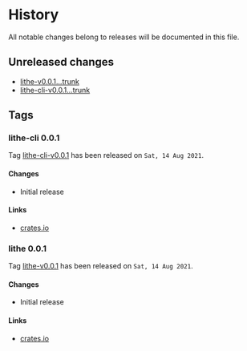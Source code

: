 # History

All notable changes belong to releases will be documented in this file.


## Unreleased changes

* [lithe-v0.0.1...trunk](
https://gitlab.com/grauwoelfchen/lithe/-/compare/lithe-v0.0.1...trunk)
* [lithe-cli-v0.0.1...trunk](
https://gitlab.com/grauwoelfchen/lithe/-/compare/lithe-cli-v0.0.1...trunk)


## Tags

### lithe-cli 0.0.1

Tag [lithe-cli-v0.0.1](
https://gitlab.com/grauwoelfchen/lithe/-/tags/lithe-cli-v0.0.1) has been
released on `Sat, 14 Aug 2021`.

#### Changes

* Initial release

#### Links

* [crates.io](https://crates.io/crates/lithe-cli/0.0.1)

### lithe 0.0.1

Tag [lithe-v0.0.1](
https://gitlab.com/grauwoelfchen/lithe/-/tags/lithe-v0.0.1) has been
released on `Sat, 14 Aug 2021`.

#### Changes

* Initial release

#### Links

* [crates.io](https://crates.io/crates/lithe/0.0.1)

